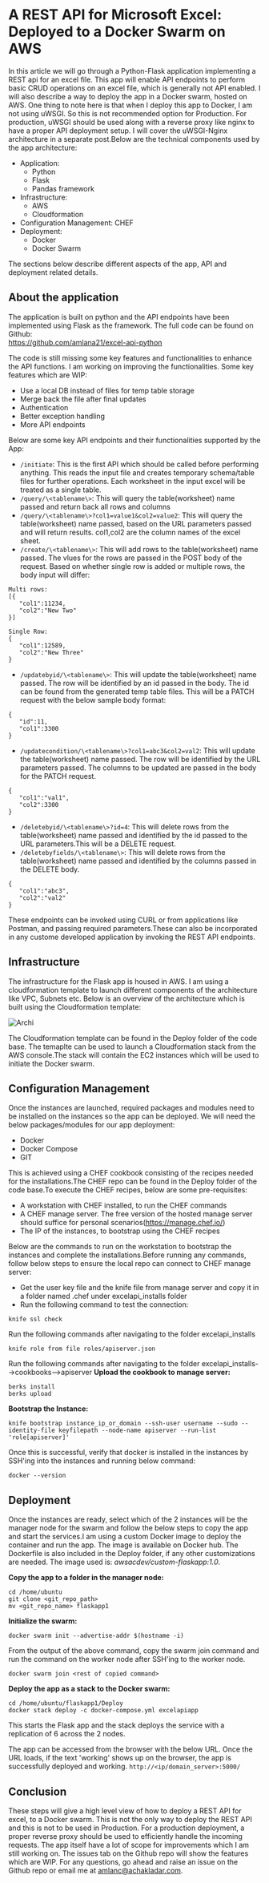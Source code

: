 # A REST API for Microsoft Excel: Deployed to a Docker Swarm on AWS  

In this article we will go through a Python-Flask application implementing a REST api for an excel file. This app will enable API endpoints to perform basic CRUD operations on an excel file, which is generally not API enabled. I will  also describe a way to deploy the app in a Docker swarm, hosted on AWS. One thing to note here is that when I deploy this app to Docker, I am not using uWSGI. So this is not recommended option for Production. For production, uWSGI should be used along with a reverse proxy like nginx to have a proper API deployment setup. I will cover the uWSGI-Nginx architecture in a separate post.Below are the technical components used by the app architecture:  
 - Application:  
    - Python
    - Flask
    - Pandas framework  
 - Infrastructure:  
    - AWS  
    - Cloudformation  
 - Configuration Management: CHEF  
 - Deployment:  
    - Docker  
    - Docker Swarm   

The sections below describe different aspects of the app, API and deployment related details.

## About the application  
The application is built on python and the API endpoints have been implemented using Flask as the framework. The full code can be found on Github:  
https://github.com/amlana21/excel-api-python  

The code is still missing some key features and functionalities to enhance the API functions. I am working on improving the functionalities. Some key features which are WIP:  
 - Use a local DB instead of files for temp table storage  
 - Merge back the file after final updates
 - Authentication  
 - Better exception handling
 - More API endpoints  

Below are some key API endpoints and their functionalities supported by the App:  
 - ```/initiate```: This is the first API which should be called before performing anything. This reads the input file and creates temporary schema/table files for further operations. Each worksheet in the input excel will be treated as a single table.  
 - ```/query/\<tablename\>```: This will query the table(worksheet) name passed and return back all rows and columns  
 - ```/query/\<tablename\>?col1=value1&col2=value2```: This will query the table(worksheet) name passed, based on the URL parameters passed and will return results. col1,col2 are the column names of the excel sheet.  
 - ```/create/\<tablename\>```: This will add rows to the table(worksheet) name passed. The vlues for the rows are passed in the POST body of the request. Based on whether single row is added or multiple rows, the body input will differ:  
 ```
 Multi rows: 
 [{
	"col1":11234,
	"col2":"New Two"
}]

Single Row:
{
	"col1":12589,
	"col2":"New Three"
}  
```
 - ```/updatebyid/\<tablename\>```: This will update the table(worksheet) name passed. The row will be identified by an id passed in the body. The id can be found from the generated temp table files. This will be a PATCH request with the below sample body format:  

 ``` 
 {
	"id":11,
	"col1":3300
}
```  
 - ```/updatecondition/\<tablename\>?col1=abc3&col2=val2```: This will update the table(worksheet) name passed. The row will be identified by the URL parameters passed. The columns to be updated are passed in the body for the PATCH request.  
 ``` 
 {
	"col1":"val1",
	"col2":3300
}
```  
 - ```/deletebyid/\<tablename\>?id=4```: This will delete rows from the table(worksheet) name passed and identified by the id passed to the URL parameters.This will be a DELETE request.  
 - ```/deletebyfields/\<tablename\>```: This will delete rows from the table(worksheet) name passed and identified by the columns passed in the DELETE body.  
 ``` 
 {
	"col1":"abc3",
	"col2":"val2"
}
```  

These endpoints can be invoked using CURL or from applications like Postman, and passing required parameters.These can also be incorporated in any custome developed application by invoking the REST API endpoints. 

## Infrastructure  
The infrastructure for the Flask app is housed in AWS. I am using a cloudformation template to launch different components of the architecture like VPC, Subnets etc. Below is an overview of the architecture which is built using the Cloudformation template:  

![Archi](archi.png)  

The Cloudformation template can be found in the Deploy folder of the code base. The temaplte can be used to launch a Cloudformation stack from the AWS console.The stack will contain the EC2 instances which will be used to initiate the Docker swarm.  

## Configuration Management  
Once the instances are launched, required packages and modules need to be installed on the instances so the app can be deployed. We will need the below packages/modules for our app deployment:  
 - Docker  
 - Docker Compose  
 - GIT  

This is achieved using a CHEF cookbook consisting of the recipes needed for the installations.The CHEF repo can be found in the Deploy folder of the code base.To execute the CHEF recipes, below are some pre-requisites:  
 - A workstation with CHEF installed, to run the CHEF commands  
 - A CHEF manage server. The free version of the hosted manage server should suffice for personal scenarios(https://manage.chef.io/) 
 - The IP of the instances, to bootstrap using the CHEF recipes  

Below are the commands to run on the workstation to bootstrap the instances and complete the installations.Before running any commands, follow below steps to ensure the local repo can connect to CHEF manage server:  
 - Get the user key file and the knife file from manage server and copy it in a folder named .chef under excelapi_installs folder  
 - Run the following command to test the connection:  
 ```
 knife ssl check
 ```
Run the following commands after navigating to the folder excelapi_installs
```
knife role from file roles/apiserver.json
```

Run the following commands after navigating to the folder excelapi_installs-->cookbooks-->apiserver
<strong>Upload the cookbook to manage server:  </strong>
```
berks install
berks upload
```
<strong>Bootstrap the Instance:  </strong>
```
knife bootstrap instance_ip_or_domain --ssh-user username --sudo --identity-file keyfilepath --node-name apiserver --run-list 'role[apiserver]'  
```

Once this is successful, verify that docker is installed in the instances by SSH'ing into the instances and running below command:  

```
docker --version
```  

## Deployment 
Once the instances are ready, select which of the 2 instances will be the manager node for the swarm and follow the below steps to copy the app and start the services.I am using a custom Docker image to deploy the container and run the app. The image is available on Docker hub. The Dockerfile is also included in the Deploy folder, if any other customizations are needed. The image used is: <em>awsacdev/custom-flaskapp:1.0</em>.  

<strong>Copy the app to a folder in the manager node:  </strong>
```
cd /home/ubuntu
git clone <git_repo_path>
mv <git_repo_name> flaskapp1
```  
<strong>Initialize the swarm:  </strong>
```
docker swarm init --advertise-addr $(hostname -i)
```
From the output of the above command, copy the swarm join command and run the command on the worker node after SSH'ing to the worker node.  
```
docker swarm join <rest of copied command>
```  

<strong>Deploy the app as a stack to the Docker swarm:  </strong>
```
cd /home/ubuntu/flaskapp1/Deploy
docker stack deploy -c docker-compose.yml excelapiapp
```
This starts the Flask app and the stack deploys the service with a replication of 6 across the 2 nodes.  

The app can be accessed from the browser with the below URL. Once the URL loads, if the text 'working' shows up on the browser, the app is successfully deployed and working.
```http://<ip/domain_server>:5000/```  


## Conclusion 
These steps will give a high level view of how to deploy a REST API for excel, to a Docker swarm. This is not the only way to deploy the REST API and this is not to be used in Production. For a production deployment, a proper reverse proxy should be used to efficiently handle the incoming requests. The app itself have a lot of scope for improvements which I am still working on. The issues tab on the Github repo will show the features which are WIP. For any questions, go ahead and raise an issue on the Github repo or email me at amlanc@achakladar.com.